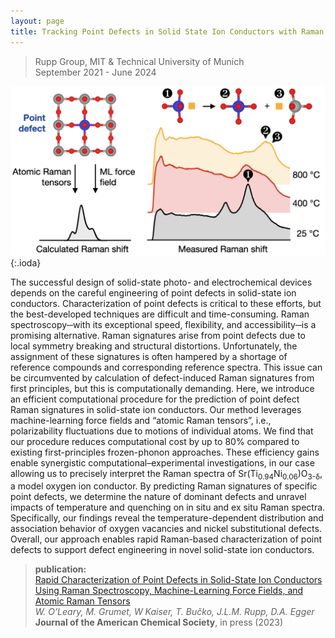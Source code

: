 ```yaml
---
layout: page
title: Tracking Point Defects in Solid State Ion Conductors with Raman Spectroscopy
---
```


> Rupp Group, MIT & Technical University of Munich  
> September 2021 - June 2024

![raman toc figure](raman.png){:.ioda}


The successful design of solid-state photo- and electrochemical devices depends on the careful engineering of point defects in solid-state ion conductors. Characterization of point defects is critical to these efforts, but the best-developed techniques are difficult and time-consuming. Raman spectroscopy─with its exceptional speed, flexibility, and accessibility─is a promising alternative. Raman signatures arise from point defects due to local symmetry breaking and structural distortions. Unfortunately, the assignment of these signatures is often hampered by a shortage of reference compounds and corresponding reference spectra. This issue can be circumvented by calculation of defect-induced Raman signatures from first principles, but this is computationally demanding. Here, we introduce an efficient computational procedure for the prediction of point defect Raman signatures in solid-state ion conductors. Our method leverages machine-learning force fields and “atomic Raman tensors”, i.e., polarizability fluctuations due to motions of individual atoms. We find that our procedure reduces computational cost by up to 80% compared to existing first-principles frozen-phonon approaches. These efficiency gains enable synergistic computational–experimental investigations, in our case allowing us to precisely interpret the Raman spectra of Sr(Ti<sub>0.94</sub>Ni<sub>0.06</sub>)O<sub>3-δ</sub>, a model oxygen ion conductor. By predicting Raman signatures of specific point defects, we determine the nature of dominant defects and unravel impacts of temperature and quenching on in situ and ex situ Raman spectra. Specifically, our findings reveal the temperature-dependent distribution and association behavior of oxygen vacancies and nickel substitutional defects. Overall, our approach enables rapid Raman-based characterization of point defects to support defect engineering in novel solid-state ion conductors.

> **publication:**   
> <a href = "https://pubs.acs.org/doi/full/10.1021/jacs.4c07812" target = "_blank">Rapid Characterization of Point Defects in Solid-State Ion Conductors Using Raman Spectroscopy, Machine-Learning Force Fields, and Atomic Raman Tensors</a>  
> *W. O’Leary, M. Grumet, W Kaiser, T. Bučko, J.L.M. Rupp, D.A. Egger*
> **Journal of the American Chemical Society**, in press (2023) 

